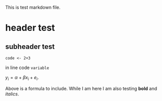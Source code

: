 This is test markdown file.

# header test
## subheader test

```
code <- 2+3
```

in line code `variable`

$y_i = \alpha + \beta x_i + e_i$.

Above is a formula to include. While I am here I am also testing **bold** and *italics*.